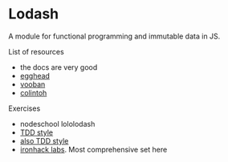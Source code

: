# Lodash  

A module for functional programming and immutable data in JS.  

List of resources  
* the docs are very good  
* [egghead](https://egghead.io/lessons/core-javascript-introduction-to-lodash)  
* [vooban](http://vooban.com/en/send-english-newsletter-tips-articles-geek-stuff/10-lodash-functions-everyone-should-know/)  
* [colintoh](https://colintoh.com/blog/lodash-10-javascript-utility-functions-stop-rewriting)  
  
Exercises  
* nodeschool lololodash  
* [TDD style](https://github.com/karolbilicki/lodash-exercises/blob/master/index.js)     
* [also TDD style](https://codepen.io/katyjustiss/pen/RPrYYO)  
* [ironhack labs](https://github.com/ironhack-labs/lab-javascript-lodash-exercises).  Most comprehensive set here  
